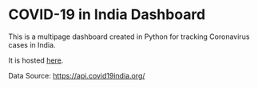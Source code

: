 # COVID-19 in India Dashboard
This is a multipage dashboard created in Python for tracking Coronavirus cases in India.

It is hosted [here](https://dash-covid19-india.herokuapp.com).

Data Source: https://api.covid19india.org/
